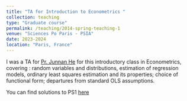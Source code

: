 ```yaml
---
title: "TA for Introduction to Econometrics "
collection: teaching
type: "Graduate course"
permalink: /teaching/2014-spring-teaching-1
venue: "Sciences Po Paris - PSIA"
date: 2023-2024
location: "Paris, France"
---
```

I was a TA for [Pr. Junnan He](https://junnanhe.weebly.com/) for this introductory class in Econometrics, covering : random variables and distributions, estimation of regression models, ordinary least squares estimation and its properties; choice of functional form; departures from standard OLS assumptions.

You can find solutions to PS1 [here](https://sim-jean/sim-jean.github.io/files/teaching/PSIA_Metrics_HW2.pdf)
